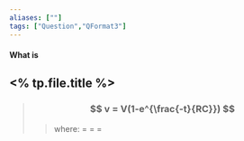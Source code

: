 ```yaml
---
aliases: [""]
tags: ["Question","QFormat3"]
---
```


#### What is
## <% tp.file.title %>
> ### $$ v = V(1-e^{\frac{-t}{RC}}) $$ 
>> where:
>> $=$ 
>> $=$
>> $=$